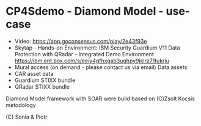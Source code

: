 # CP4Sdemo - Diamond Model - use-case
- Video: https://app.goconsensus.com/play/2e43f93e
- Skytap - Hands-on Environment: IBM Security Guardium V11 Data Protection with QRadar - Integrated Demo Environment https://ibm.ent.box.com/s/eeiy4gfhxgab3ughpy9jklrz71tukrju
- Mural access (on demand - please contact us via email)
Data assets:
- CAR asset data
- Guardium STIXX bundle
- QRadar STIXX bundle

Diamond Model framework with SOAR were build based on (C)Zsolt Kocsis metodology
 
 (C) Sonia & Piotr
